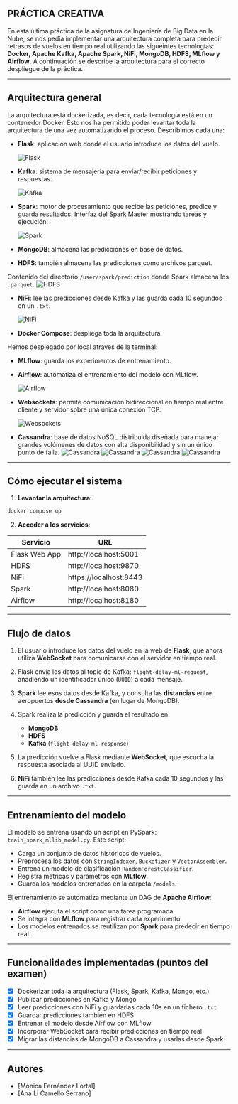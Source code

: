 ## PRÁCTICA CREATIVA

En esta última práctica de la asignatura de Ingeniería de Big Data en la Nube, se nos pedía implementar una arquitectura completa para predecir retrasos de vuelos en tiempo real utilizando las sigueintes tecnologías: 
 **Docker, Apache Kafka, Apache Spark, NiFi, MongoDB, HDFS, MLflow y Airflow**. A continuación se describe la arquitectura para el correcto despliegue de la práctica.

---

## Arquitectura general

La arquitectura está dockerizada, es decir, cada tecnología está en un contenedor Docker. Esto nos ha permitido poder levantar toda la arquitectura de una vez automatizando el proceso.
Describimos cada una:

- **Flask**: aplicación web donde el usuario introduce los datos del vuelo.
  
  ![Flask](img/predictions.png)
  
- **Kafka**: sistema de mensajería para enviar/recibir peticiones y respuestas.
  
   ![Kafka](img/kafka.png)
  
- **Spark**: motor de procesamiento que recibe las peticiones, predice y guarda resultados. Interfaz del Spark Master mostrando tareas y ejecución:
  
  ![Spark](img/spark.png)
  
- **MongoDB**: almacena las predicciones en base de datos.
  
- **HDFS**: también almacena las predicciones como archivos parquet.
  
Contenido del directorio `/user/spark/prediction` donde Spark almacena los `.parquet`.
  ![HDFS](img/hdfs.png)

- **NiFi**: lee las predicciones desde Kafka y las guarda cada 10 segundos en un `.txt`.
  
  ![NiFi](img/nifi.png)
  
- **Docker Compose**: despliega toda la arquitectura.

Hemos desplegado por local atraves de la terminal:

- **MLflow**: guarda los experimentos de entrenamiento.
  
- **Airflow**: automatiza el entrenamiento del modelo con MLflow.
  
  ![Airflow](img/airflow.png)


- **Websockets**: permite comunicación bidireccional en tiempo real entre cliente y servidor sobre una única conexión TCP.
  
  ![Websockets](img/websockets.png)

- **Cassandra**: base de datos NoSQL distribuida diseñada para manejar grandes volúmenes de datos con alta disponibilidad y sin un único punto de falla.
  ![Cassandra](img/cassandra2.png)
  ![Cassandra](img/cassandra3.png)
  ![Cassandra](img/cassandra1.png)
  ![Cassandra](img/cassandra.png)

---



## Cómo ejecutar el sistema

1. **Levantar la arquitectura**:

```bash
docker compose up
```

2. **Acceder a los servicios**:

| Servicio     | URL                      |
|--------------|--------------------------|
| Flask Web App | http://localhost:5001    |
| HDFS         |  http://localhost:9870    |
| NiFi         | https://localhost:8443    |
| Spark        | http://localhost:8080     |
| Airflow      | http://localhost:8180     |

---

## Flujo de datos

1. El usuario introduce los datos del vuelo en la web de **Flask**, que ahora utiliza **WebSocket** para comunicarse con el servidor en tiempo real.

2. Flask envía los datos al topic de Kafka: `flight-delay-ml-request`, añadiendo un identificador único (`UUID`) a cada mensaje.

3. **Spark** lee esos datos desde Kafka, y consulta las **distancias** entre aeropuertos **desde Cassandra** (en lugar de MongoDB).

4. Spark realiza la predicción y guarda el resultado en:
   - **MongoDB**
   - **HDFS**
   - **Kafka** (`flight-delay-ml-response`)

5. La predicción vuelve a Flask mediante **WebSocket**, que escucha la respuesta asociada al UUID enviado.

6. **NiFi** también lee las predicciones desde Kafka cada 10 segundos y las guarda en un archivo `.txt`.

---

## Entrenamiento del modelo

El modelo se entrena usando un script en PySpark: `train_spark_mllib_model.py`. Este script:

- Carga un conjunto de datos históricos de vuelos.
- Preprocesa los datos con `StringIndexer`, `Bucketizer` y `VectorAssembler`.
- Entrena un modelo de clasificación `RandomForestClassifier`.
- Registra métricas y parámetros con **MLflow**.
- Guarda los modelos entrenados en la carpeta `/models`.

El entrenamiento se automatiza mediante un DAG de **Apache Airflow**:

- **Airflow** ejecuta el script como una tarea programada.
- Se integra con **MLflow** para registrar cada experimento.
- Los modelos entrenados se reutilizan por **Spark** para predecir en tiempo real.

---

## Funcionalidades implementadas (puntos del examen)

- [x] Dockerizar toda la arquitectura (Flask, Spark, Kafka, Mongo, etc.)
- [x] Publicar predicciones en Kafka y Mongo
- [x] Leer predicciones con NiFi y guardarlas cada 10s en un fichero `.txt`
- [x] Guardar predicciones también en HDFS
- [x] Entrenar el modelo desde Airflow con MLflow
- [x] Incorporar WebSocket para recibir predicciones en tiempo real
- [x] Migrar las distancias de MongoDB a Cassandra y usarlas desde Spark

---

## Autores

- [Mónica Fernández Lortal]  
- [Ana Li Camello Serrano]
